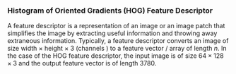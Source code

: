 ### Histogram of Oriented Gradients (HOG) Feature Descriptor

A feature descriptor is a representation of an image or an image patch that simplifies the image by extracting useful information and throwing away extraneous information. Typically, a feature descriptor converts an image of size width $\times$ height $\times$ 3 (channels ) to a feature vector / array of length $n$. In the case of the HOG feature descriptor, the input image is of size $64 \times 128 \times 3$ and the output feature vector is of length 3780.
